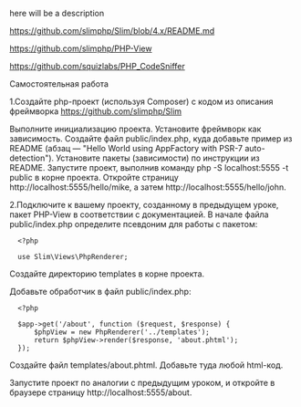 here will be a description

https://github.com/slimphp/Slim/blob/4.x/README.md

https://github.com/slimphp/PHP-View

https://github.com/squizlabs/PHP_CodeSniffer

Самостоятельная работа

1.Создайте php-проект (используя Composer) с кодом из описания фреймворка https://github.com/slimphp/Slim

Выполните инициализацию проекта.
Установите фреймворк как зависимость.
Создайте файл public/index.php, куда добавьте пример из README (абзац — "Hello World using AppFactory with PSR-7 auto-detection").
Установите пакеты (зависимости) по инструкции из README.
Запустите проект, выполнив команду php -S localhost:5555 -t public в корне проекта.
Откройте страницу http://localhost:5555/hello/mike, а затем http://localhost:5555/hello/john.

2.Подключите к вашему проекту, созданному в предыдущем уроке, пакет PHP-View в соответствии с документацией. В начале файла public/index.php определите псевдоним для работы с пакетом:

      <?php

      use Slim\Views\PhpRenderer;
Создайте директорию templates в корне проекта.

Добавьте обработчик в файл public/index.php:

      <?php

      $app->get('/about', function ($request, $response) {
          $phpView = new PhpRenderer('../templates');
          return $phpView->render($response, 'about.phtml');
      });
Создайте файл templates/about.phtml. Добавьте туда любой html-код.

Запустите проект по аналогии с предыдущим уроком, и откройте в браузере страницу http://localhost:5555/about.
